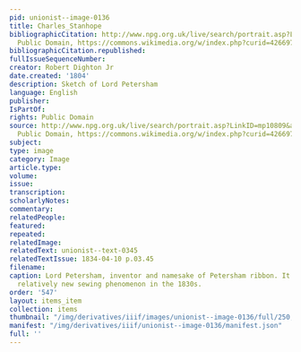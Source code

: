 ```yaml
---
pid: unionist--image-0136
title: Charles_Stanhope
bibliographicCitation: http://www.npg.org.uk/live/search/portrait.asp?LinkID=mp10809&amp;rNo=1&amp;role=sit,
  Public Domain, https://commons.wikimedia.org/w/index.php?curid=4266975
bibliographicCitation.republished: 
fullIssueSequenceNumber: 
creator: Robert Dighton Jr
date.created: '1804'
description: Sketch of Lord Petersham
language: English
publisher: 
IsPartOf: 
rights: Public Domain
source: http://www.npg.org.uk/live/search/portrait.asp?LinkID=mp10809&amp;rNo=1&amp;role=sit,
  Public Domain, https://commons.wikimedia.org/w/index.php?curid=4266975
subject: 
type: image
category: Image
article.type: 
volume: 
issue: 
transcription: 
scholarlyNotes: 
commentary: 
relatedPeople: 
featured: 
repeated: 
relatedImage: 
relatedText: unionist--text-0345
relatedTextIssue: 1834-04-10 p.03.45
filename: 
caption: Lord Petersham, inventor and namesake of Petersham ribbon. It was still a
  relatively new sewing phenomenon in the 1830s.
order: '547'
layout: items_item
collection: items
thumbnail: "/img/derivatives/iiif/images/unionist--image-0136/full/250,/0/default.jpg"
manifest: "/img/derivatives/iiif/unionist--image-0136/manifest.json"
full: ''
---
```

